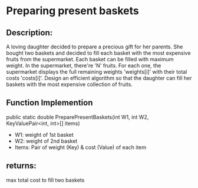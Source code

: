 # Preparing present baskets
## Description:
A loving daughter decided to prepare a precious gift for her parents. She bought two baskets and decided to fill each basket with the most expensive fruits from the supermarket. Each basket can be filled with maximum weight.
In the supermarket, there're 'N' fruits. For each one, the supermarket displays the full remaining weights 'weights[i]' with their total costs 'costs[i]'. Design an efficient algorithm so that the daughter can fill her baskets with the most expensive collection of fruits.

## Function Implemention
public static double PreparePresentBaskets(int W1, int W2, KeyValuePair<int, int>[] items)
 - W1: weight of 1st basket
 - W2: weight of 2nd basket
 - Items: Pair of weight (Key) & cost (Value) of each item
## returns:
max total cost to fill two baskets
